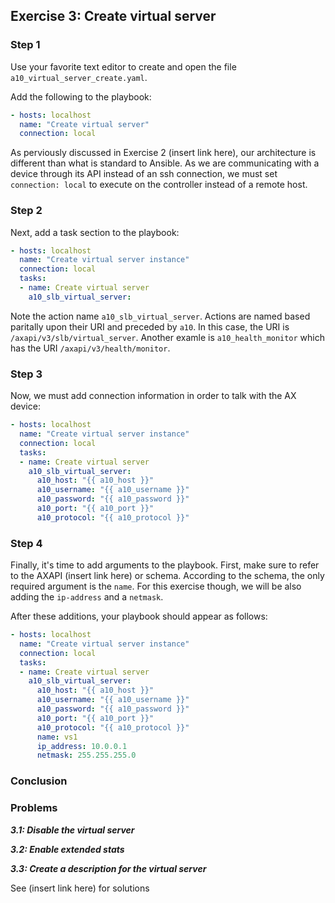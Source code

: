 ## Exercise 3: Create virtual server

### Step 1
Use your favorite text editor to create and open the file `a10_virtual_server_create.yaml`.

Add the following to the playbook:
```yaml
- hosts: localhost
  name: "Create virtual server"
  connection: local
```

As perviously discussed in Exercise 2 (insert link here), our architecture is different than what is standard to Ansible. As we are communicating with a device through its API instead of an ssh connection, we must set `connection: local` to execute on the controller instead of a remote host.

### Step 2
Next, add a task section to the playbook:
```yaml
- hosts: localhost
  name: "Create virtual server instance"
  connection: local
  tasks:
  - name: Create virtual server
    a10_slb_virtual_server:
```

Note the action name `a10_slb_virtual_server`. Actions are named based paritally upon their URI and preceded by `a10`. In this case, the URI is `/axapi/v3/slb/virtual_server`. Another examle is `a10_health_monitor` which has the URI `/axapi/v3/health/monitor`.

### Step 3
Now, we must add connection information in order to talk with the AX device:
```yaml
- hosts: localhost
  name: "Create virtual server instance"
  connection: local
  tasks:
  - name: Create virtual server
    a10_slb_virtual_server:
      a10_host: "{{ a10_host }}"
      a10_username: "{{ a10_username }}"
      a10_password: "{{ a10_password }}"
      a10_port: "{{ a10_port }}"
      a10_protocol: "{{ a10_protocol }}"
```

### Step 4
Finally, it's time to add arguments to the playbook. First, make sure to refer to the AXAPI (insert link here) or schema. According to the schema, the only required argument is the `name`. For this exercise though, we will be also adding the `ip-address` and a `netmask`.

After these additions, your playbook should appear as follows:
```yaml
- hosts: localhost
  name: "Create virtual server instance"
  connection: local
  tasks:
  - name: Create virtual server
    a10_slb_virtual_server:
      a10_host: "{{ a10_host }}"
      a10_username: "{{ a10_username }}"
      a10_password: "{{ a10_password }}"
      a10_port: "{{ a10_port }}"
      a10_protocol: "{{ a10_protocol }}"
      name: vs1
      ip_address: 10.0.0.1
      netmask: 255.255.255.0
```

### Conclusion

### Problems
***3.1: Disable the virtual server***

***3.2: Enable extended stats***

***3.3: Create a description for the virtual server***

See (insert link here) for solutions
